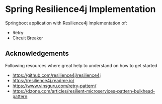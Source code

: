 # Spring Resilience4j Implementation
Springboot application with Resilience4j Implementation of:
- Retry
- Circuit Breaker

## Acknowledgements
Following resources where great help to understand on how to get started

- https://github.com/resilience4j/resilience4j
- https://resilience4j.readme.io/
- https://www.vinsguru.com/retry-pattern/
- https://dzone.com/articles/resilient-microservices-pattern-bulkhead-pattern
